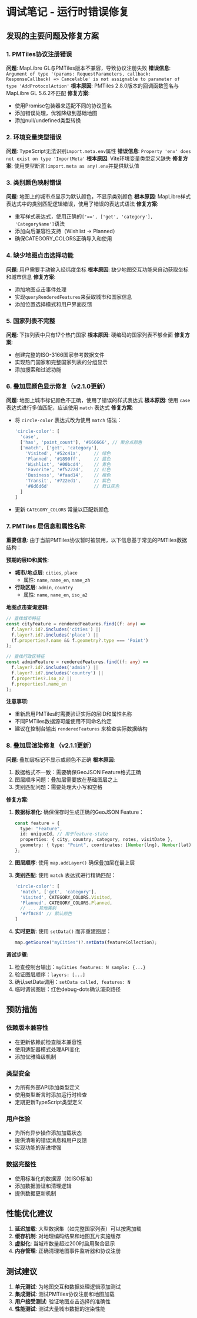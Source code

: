 # 调试笔记 - 运行时错误修复

## 发现的主要问题及修复方案

### 1. PMTiles协议注册错误
**问题**: MapLibre GL与PMTiles版本不兼容，导致协议注册失败
**错误信息**: `Argument of type '(params: RequestParameters, callback: ResponseCallback) => Cancelable' is not assignable to parameter of type 'AddProtocolAction'`
**根本原因**: PMTiles 2.8.0版本的回调函数签名与MapLibre GL 5.6.2不匹配
**修复方案**: 
- 使用Promise包装器来适配不同的协议签名
- 添加错误处理，优雅降级到基础地图
- 添加null/undefined类型转换

### 2. 环境变量类型错误
**问题**: TypeScript无法识别`import.meta.env`属性
**错误信息**: `Property 'env' does not exist on type 'ImportMeta'`
**根本原因**: Vite环境变量类型定义缺失
**修复方案**: 使用类型断言`(import.meta as any).env`并提供默认值

### 3. 类别颜色映射错误
**问题**: 地图上的城市点显示为默认颜色，不显示类别颜色
**根本原因**: MapLibre样式表达式中的类别匹配逻辑错误，使用了错误的表达式语法
**修复方案**: 
- 重写样式表达式，使用正确的`['==', ['get', 'category'], 'CategoryName']`语法
- 添加向后兼容性支持（Wishlist -> Planned）
- 确保CATEGORY_COLORS正确导入和使用

### 4. 缺少地图点击选择功能
**问题**: 用户需要手动输入经纬度坐标
**根本原因**: 缺少地图交互功能来自动获取坐标和城市信息
**修复方案**: 
- 添加地图点击事件处理
- 实现`queryRenderedFeatures`来获取城市和国家信息
- 添加位置选择模式和用户界面反馈

### 5. 国家列表不完整
**问题**: 下拉列表中只有17个热门国家
**根本原因**: 硬编码的国家列表不够全面
**修复方案**: 
- 创建完整的ISO-3166国家参考数据文件
- 实现热门国家和完整国家列表的分组显示
- 添加搜索和过滤功能

### 6. 叠加层颜色显示修复（v2.1.0更新）
**问题**: 地图上城市标记颜色不正确，使用了错误的样式表达式
**根本原因**: 使用 `case` 表达式进行多值匹配，应该使用 `match` 表达式
**修复方案**: 
- 将 `circle-color` 表达式改为使用 `match` 语法：
  ```typescript
  'circle-color': [
    'case',
    ['has', 'point_count'], '#666666', // 聚合点颜色
    ['match', ['get', 'category'],
      'Visited', '#52c41a',     // 绿色
      'Planned', '#1890ff',     // 蓝色
      'Wishlist', '#00bcd4',    // 青色
      'Favorite', '#f5222d',    // 红色
      'Business', '#faad14',    // 橙色
      'Transit', '#722ed1',     // 紫色
      '#6d6d6d'                 // 默认灰色
    ]
  ]
  ```
- 更新 `CATEGORY_COLORS` 常量以匹配新颜色

### 7. PMTiles 层信息和属性名称
**重要信息**: 由于当前PMTiles协议暂时被禁用，以下信息基于常见的PMTiles数据结构：

**预期的层ID和属性**:
- **城市/地点层**: `cities`, `place`
  - 属性: `name`, `name_en`, `name_zh`
- **行政区层**: `admin`, `country`  
  - 属性: `name`, `name_en`, `iso_a2`

**地图点击查询逻辑**:
```typescript
// 查找城市特征
const cityFeature = renderedFeatures.find((f: any) => 
  f.layer?.id?.includes('cities') || 
  f.layer?.id?.includes('place') ||
  (f.properties?.name && f.geometry?.type === 'Point')
);

// 查找行政区特征
const adminFeature = renderedFeatures.find((f: any) => 
  f.layer?.id?.includes('admin') || 
  f.layer?.id?.includes('country') ||
  f.properties?.iso_a2 ||
  f.properties?.name_en
);
```

**注意事项**:
- 重新启用PMTiles时需要验证实际的层ID和属性名称
- 不同PMTiles数据源可能使用不同命名约定
- 建议在控制台输出 `renderedFeatures` 来检查实际数据结构

### 8. 叠加层渲染修复（v2.1.1更新）
**问题**: 叠加层标记不显示或颜色不正确
**根本原因**: 
1. 数据格式不一致：需要确保GeoJSON Feature格式正确
2. 图层顺序问题：叠加层需要放在基础图层之上
3. 类别匹配问题：需要处理大小写和空格

**修复方案**:
1. **数据标准化**: 确保保存时生成正确的GeoJSON Feature：
   ```typescript
   const feature = {
     type: "Feature",
     id: uniqueId, // 用于feature-state
     properties: { city, country, category, notes, visitDate },
     geometry: { type: "Point", coordinates: [Number(lng), Number(lat)] }
   };
   ```

2. **图层顺序**: 使用 `map.addLayer()` 确保叠加层在最上层

3. **类别匹配**: 使用 `match` 表达式进行精确匹配：
   ```typescript
   'circle-color': [
     'match', ['get', 'category'],
     'Visited', CATEGORY_COLORS.Visited,
     'Planned', CATEGORY_COLORS.Planned,
     // ... 其他类别
     '#7f8c8d' // 默认颜色
   ]
   ```

4. **实时更新**: 使用 `setData()` 而非重建图层：
   ```typescript
   map.getSource("myCities")?.setData(featureCollection);
   ```

**调试步骤**:
1. 检查控制台输出：`myCities features: N sample: {...}`
2. 验证图层顺序：`layers: [...]`
3. 确认setData调用：`setData called, features: N`
4. 临时调试图层：红色debug-dots确认渲染路径

## 预防措施

### 依赖版本兼容性
- 在更新依赖前检查版本兼容性
- 使用适配器模式处理API变化
- 添加优雅降级机制

### 类型安全
- 为所有外部API添加类型定义
- 使用类型断言时添加运行时检查
- 定期更新TypeScript类型定义

### 用户体验
- 为所有异步操作添加加载状态
- 提供清晰的错误消息和用户反馈
- 实现功能的渐进增强

### 数据完整性
- 使用标准化的数据源（如ISO标准）
- 添加数据验证和清理逻辑
- 提供数据更新机制

## 性能优化建议

1. **延迟加载**: 大型数据集（如完整国家列表）可以按需加载
2. **缓存机制**: 对地理编码结果和地图瓦片实施缓存
3. **虚拟化**: 当城市数量超过200时启用聚合显示
4. **内存管理**: 正确清理地图事件监听器和协议注册

## 测试建议

1. **单元测试**: 为地图交互和数据处理逻辑添加测试
2. **集成测试**: 测试PMTiles协议注册和地图加载
3. **用户接受测试**: 验证地图点击选择的准确性
4. **性能测试**: 测试大量城市数据的渲染性能
